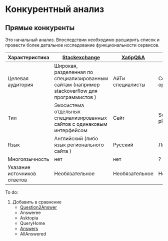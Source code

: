 # Конкурентный анализ

## Прямые конкуренты

Это начальный анализ. 
Впоследствии необходимо расширить список и провести более детальное исследование функциональности сервисов.

| Характеристика              | [Stackexchange](https://stackexchange.com/sites#)                                             | [ХабрQ&A](https://qna.habr.com/) | [Scoold](https://github.com/Erudika/scoold) |
|-----------------------------|-----------------------------------------------------------------------------------------------|----------------------------------|---------------------------------------------|
| Целевая аудитория           | Широкая, разделенная по специализированным сайтам (например stackoverflow для программистов ) | АйТи специалисты                 | Сотрудники организации |
| Тип                         | Экосистема отдельных специализированных сайтов с одинаковым интерфейсом                       | Сайт                             | Self-hosted platform |
| Язык                        | Английский  (либо язык регионального сайта )                                                  | Русский                          | Любой |
| Многоязычность              | нет                                                                                           | нет                              | ?     |
| Указание источников ответов | Необязательное                                                                                | Необязательное                   | Необязательное |  

To do: 
1. Добавить в сравнение
   * [Question2Answer](https://www.question2answer.org/)
   * Answeree
   * Asktopia
   * QueryHome
   * [Answers](https://www.answers.com/)
   * AllAnswered
